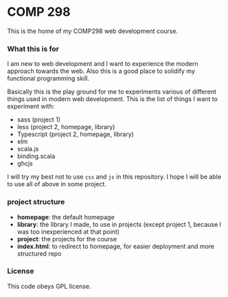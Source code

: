 # COMP 298  
This is the home of my COMP298 web development course.


### What this is for
I am new to web development and I want to experience the modern approach towards the web.
Also this is a good place to solidify my functional programming skill.

Basically this is the play ground for me to experiments various of different things used in modern web development.
This is the list of things I want to experiment with:
- sass (project 1)
- less (project 2, homepage, library)
- Typescript (project 2, homepage, library)
- elm
- scala.js
- binding.scala
- ghcjs

I will try my best not to use `css` and `js` in this repository. 
I hope I will be able to use all of above in some project.

### project structure

- **homepage**: the default homepage
- **library**: the library I made, to use in projects (except project 1, because I was too inexperienced at that point)
- **project**: the projects for the course
- **index.html**: to redirect to homepage, for easier deployment and more structured repo

### License

This code obeys GPL license.
